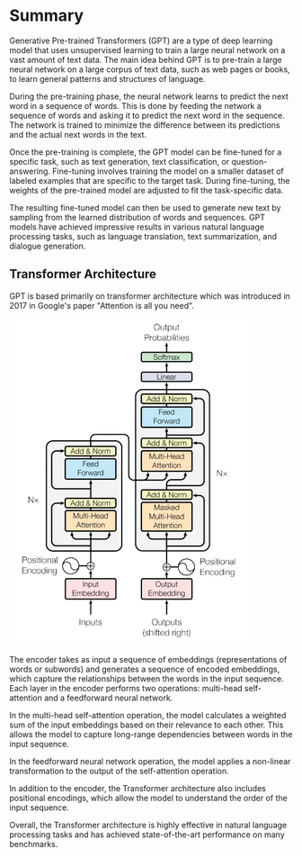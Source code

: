 # Summary 

Generative Pre-trained Transformers (GPT) are a type of deep learning model that uses unsupervised learning to train a large neural network on a vast amount of text data. The main idea behind GPT is to pre-train a large neural network on a large corpus of text data, such as web pages or books, to learn general patterns and structures of language.

During the pre-training phase, the neural network learns to predict the next word in a sequence of words. This is done by feeding the network a sequence of words and asking it to predict the next word in the sequence. The network is trained to minimize the difference between its predictions and the actual next words in the text.

Once the pre-training is complete, the GPT model can be fine-tuned for a specific task, such as text generation, text classification, or question-answering. Fine-tuning involves training the model on a smaller dataset of labeled examples that are specific to the target task. During fine-tuning, the weights of the pre-trained model are adjusted to fit the task-specific data.

The resulting fine-tuned model can then be used to generate new text by sampling from the learned distribution of words and sequences. GPT models have achieved impressive results in various natural language processing tasks, such as language translation, text summarization, and dialogue generation.

## Transformer Architecture

GPT is based primarily on transformer architecture which was introduced in 2017 in Google's paper "Attention is all you need". 

![transformer](assets/Transformer.png)

The encoder takes as input a sequence of embeddings (representations of words or subwords) and generates a sequence of encoded embeddings, which capture the relationships between the words in the input sequence. Each layer in the encoder performs two operations: multi-head self-attention and a feedforward neural network.

In the multi-head self-attention operation, the model calculates a weighted sum of the input embeddings based on their relevance to each other. This allows the model to capture long-range dependencies between words in the input sequence.

In the feedforward neural network operation, the model applies a non-linear transformation to the output of the self-attention operation.

In addition to the encoder, the Transformer architecture also includes positional encodings, which allow the model to understand the order of the input sequence.

Overall, the Transformer architecture is highly effective in natural language processing tasks and has achieved state-of-the-art performance on many benchmarks.








